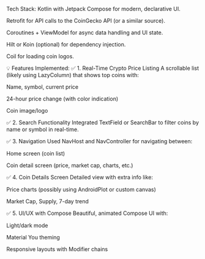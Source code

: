 Tech Stack:
Kotlin with Jetpack Compose for modern, declarative UI.

Retrofit for API calls to the CoinGecko API (or a similar source).

Coroutines + ViewModel for async data handling and UI state.

Hilt or Koin (optional) for dependency injection.

Coil for loading coin logos.

💡 Features Implemented:
✅ 1. Real-Time Crypto Price Listing
A scrollable list (likely using LazyColumn) that shows top coins with:

Name, symbol, current price

24-hour price change (with color indication)

Coin image/logo

✅ 2. Search Functionality
Integrated TextField or SearchBar to filter coins by name or symbol in real-time.

✅ 3. Navigation
Used NavHost and NavController for navigating between:

Home screen (coin list)

Coin detail screen (price, market cap, charts, etc.)

✅ 4. Coin Details Screen
Detailed view with extra info like:

Price charts (possibly using AndroidPlot or custom canvas)

Market Cap, Supply, 7-day trend

✅ 5. UI/UX with Compose
Beautiful, animated Compose UI with:

Light/dark mode

Material You theming

Responsive layouts with Modifier chains
